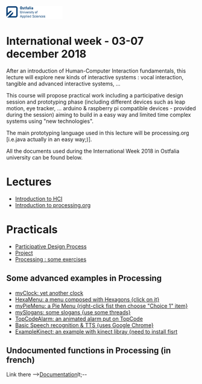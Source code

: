 <img src="https://github.com/truillet/international/blob/master/ostfalia/logo/ostfalia.png" width=150>
<h1>International week - 03-07 december 2018</h1>

After an introduction of Human-Computer Interaction fundamentals, this lecture will explore new kinds of interactive systems : vocal interaction, tangible and advanced interactive systems, ...

This course will propose practical work including a participative design session and prototyping phase (including different devices such as leap motion, eye tracker, ... arduino & raspberry pi compatible devices - provided during the session) aiming to build in a easy way and limited time complex systems using "new technologies".

The main prototyping language used in this lecture will be processing.org [i.e.java actually in an easy way;)].

All the documents used during the International Week 2018 in Ostfalia university can be found below.

<h1>Lectures</h1>
<ul>
  <li><a href="https://github.com/truillet/international/blob/master/ostfalia/lectures/intro_HCI_1.3.pdf" target=_blank>Introduction to HCI</a></li>
  <li><a href="https://github.com/truillet/international/blob/master/ostfalia/lectures/C_processing.org_2.2.pdf" target=_blank>Introduction to processing.org</a></li>
</ul>

<h1>Practicals</h1>
<ul>
  <li><a href="https://github.com/truillet/international/blob/master/ostfalia/practicals/Interaction_Design_1.3.pdf" target=_blank>Participative Design Process</a></li>
  <li><a href="https://github.com/truillet/international/blob/master/ostfalia/practicals/Project_WF_2018.pdf" target=_blank">Project</a></li>
  <li><a href="https://github.com/truillet/international/blob/master/ostfalia/practicals/TP_processing.2.5_WF.pdf" target=_blank>Processing : some exercises</a></li>
</ul>
 
 <h2>Some advanced examples in Processing</h2>
 <ul>
  <li><a href="https://github.com/truillet/inter</a>national/blob/master/ostfalia/code/myClock.zip" target=_blank>myClock: yet another clock</a></li>
  <li><a href="https://github.com/truillet/inter</a>national/blob/master/ostfalia/code/HexaMenu.zip" target=_blank>HexaMenu: a menu composed with Hexagons {click on it}</a></li>
  <li><a href="https://github.com/truillet/inter</a>national/blob/master/ostfalia/code/myPieMenu.zip" target=_blank>myPieMenu: a Pie Menu {right-click fist then choose "Choice 1" item}</a></li>  
  <li><a href="https://github.com/truillet/inter</a>national/blob/master/ostfalia/code/mySlogans.zip" target=_blank>mySlogans: some slogans {use some threads}</a></li>
  <li><a href="https://github.com/truillet/inter</a>national/blob/master/ostfalia/code/TopCodeAlarm.zip" target=_blank>TopCodeAlarm: an animated alarm put on TopCode</a></li>
  <li><a href="https://github.com/truillet/inter</a>national/blob/master/ostfalia/code/RecoChrome.zip" target=_blank>Basic Speech recognition & TTS {uses Google Chrome}</a></li>
  <li><a href="https://github.com/truillet/inter</a>national/blob/master/ostfalia/code/Example_kinect.zip" target=_blank>ExampleKinect: an example with kinect libray {need to install fisrt</a></li> 
 </ul>
 
 <h2>Undocumented functions in Processing (in french)</h2>
  Link there --&gt;<a href="https://github.com/truillet/processing/wiki" target = _blank">Documentation</a>lt;--
